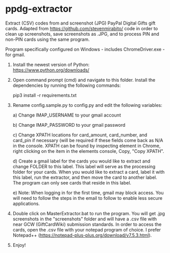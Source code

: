 # ppdg-extractor
Extract (CSV) codes from and screenshot (JPG) PayPal Digital Gifts gift cards. Adapted from https://github.com/stevenmirabito/ code in order to clean up screenshots, save screenshots as .JPG, and to process PIN and non-PIN cards using the same program.

Program specifically configured on Windows - includes ChromeDriver.exe - for gmail.

1) Install the newest version of Python: https://www.python.org/downloads/

2) Open command prompt (cmd) and navigate to this folder. Install the dependencies by running the following commands:
	
	 pip3 install -r requirements.txt

3) Rename config.sample.py to config.py and edit the following variables:
	
	a) Change IMAP_USERNAME to your gmail account
	
	b) Change IMAP_PASSWORD to your gmail password
	
	c) Change XPATH locations for card_amount, card_number, and card_pin if necessary (will be required if these fields come back as N/A in the console. XPATH can be found by inspecting element in Chrome, right clicking on the item in the elements console, Copy, "Copy XPATH".
	
	d) Create a gmail label for the cards you would like to extract and change FOLDER to this label. This label will serve as the processing folder for your cards. When you would like to extract a card, label it with this label, run the extractor, and then move the card to another label. The program can only see cards that reside in this label.
	
	e) Note: When logging in for the first time, gmail may block access. You will need to follow the steps in the email to follow to enable less secure applications.
	
4) Double click on MasterExtractor.bat to run the program. You will get .jpg screenshots in the "screenshots" folder and will have a .csv file with near GCW (GiftCardWiki) submission standards. In order to access the cards, open the .csv file with your notepad program of choice. I prefer Notepad++ (https://notepad-plus-plus.org/download/v7.5.3.html).

5) Enjoy!
